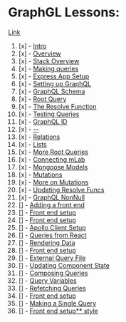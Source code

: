 # GraphGL Lessons:
[Link](https://www.youtube.com/playlist?list=PL4cUxeGkcC9iK6Qhn-QLcXCXPQUov1U7f)
1. [x] - [Intro](./notes/init.md)     
2. [x] - [Overview](./notes/init.md)     
3. [x] - [Stack Overview](./notes/init.md)     
4. [x] - [Making queries](./notes/init.md)     
5. [x] - [Express App Setup](./notes/init.md)     
6. [x] - [Setting up GraphQL](./notes/init.md)     
7. [x] - [GraphQL Schema](./notes/init.md)     
8. [x] - [Root Query](./notes/init.md)     
9. [x] - [The Resolve Function](./notes/init.md)     
10. [x] - [Testing Queries](./notes/init.md)     
11. [x] - [GraphQL ID](./notes/init.md)     
12. [x] - [--](./notes/init.md)     
13. [x] - [Relations]()     
14. [x] - [Lists]()     
15. [x] - [More Root Queries]()     
16. [x] - [Connecting mLab]()     
17. [x] - [Mongoose Models]()     
18. [x] - [Mutations]()     
19. [x] - [More on Mutations]()     
20. [x] - [Updating Resolve Funcs]()     
21. [x] - [GraphQL NonNull]()     
22. [] - [Adding a front end]()     
23. [] - [Front end setup]()     
24. [] - [Front end setup]()     
25. [] - [Apollo Client Setup]()     
26. [] - [Queries from React]()     
27. [] - [Rendering Data]()     
28. [] - [Front end setup]()     
29. [] - [External Query File]()     
30. [] - [Updating Component State]()     
31. [] - [Composing Queries]()     
32. [] - [Query Variables]()     
33. [] - [Refetching Queries]()     
34. [] - [Front end setup]()     
35. [] - [Making a Single Query]()     
36. [] - [Front end setup** style]()     